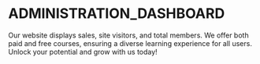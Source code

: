 # ADMINISTRATION_DASHBOARD
Our website displays sales, site visitors, and total members. We offer both paid and free courses, ensuring a diverse learning experience for all users. Unlock your potential and grow with us today!
